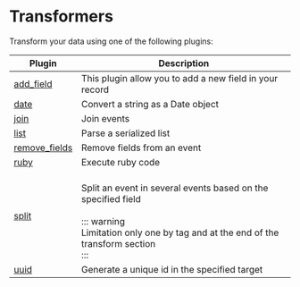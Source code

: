 # Transformers

Transform your data using one of the following plugins:

| Plugin | Description |
|---|---|
| [add_field](./add_field.md) | This plugin allow you to add a new field in your record |
| [date](./date.md) | Convert a string as a Date object |
| [join](./join.md) | Join events |
| [list](./list.md) | Parse a serialized list |
| [remove_fields](./remove_fields.md) | Remove fields from an event |
| [ruby](./ruby.md) | Execute ruby code |
| [split](./split.md) | <br/>  Split an event in several events based on the specified field<br/><br/>  ::: warning<br/>    Limitation only one by tag and at the end of the transform section<br/>  :::<br/>   |
| [uuid](./uuid.md) | Generate a unique id in the specified target |
